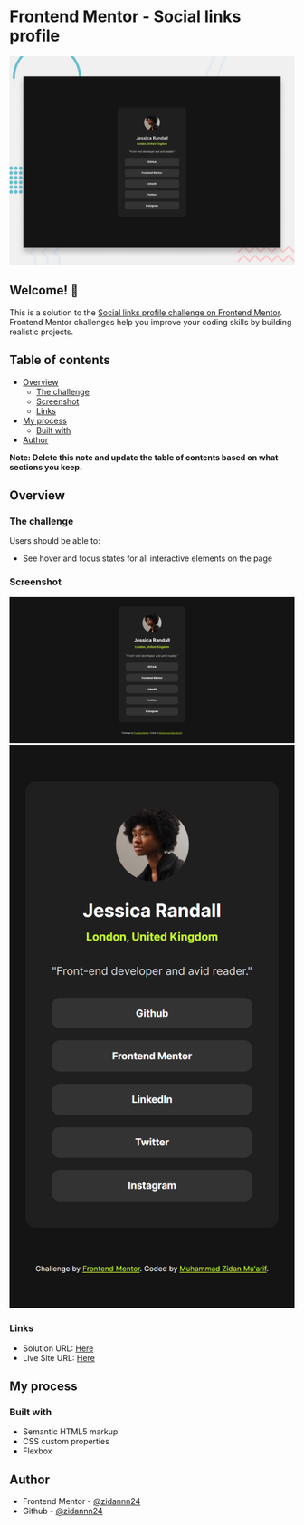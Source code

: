 # Frontend Mentor - Social links profile

![Design preview for the Social links profile coding challenge](./design/desktop-preview.jpg)

## Welcome! 👋

This is a solution to the [Social links profile challenge on Frontend Mentor](https://www.frontendmentor.io/challenges/social-links-profile-UG32l9m6dQ). Frontend Mentor challenges help you improve your coding skills by building realistic projects.

## Table of contents

- [Overview](#overview)
  - [The challenge](#the-challenge)
  - [Screenshot](#screenshot)
  - [Links](#links)
- [My process](#my-process)
  - [Built with](#built-with)
- [Author](#author)

**Note: Delete this note and update the table of contents based on what sections you keep.**

## Overview

### The challenge

Users should be able to:

- See hover and focus states for all interactive elements on the page

### Screenshot

![Desktop](./design/desktop-result.png)
![Mobile](./design/mobile-result.png)

### Links

- Solution URL: [Here](https://www.frontendmentor.io/solutions/socila-links-profile-using-html-and-css-aXS9L4P8Ct)
- Live Site URL: [Here](https://zidannn24.github.io/FM-Social-links-profile/)

## My process

### Built with

- Semantic HTML5 markup
- CSS custom properties
- Flexbox

## Author

- Frontend Mentor - [@zidannn24](https://www.frontendmentor.io/profile/zidannn24)
- Github - [@zidannn24](https://github.com/zidannn24)
